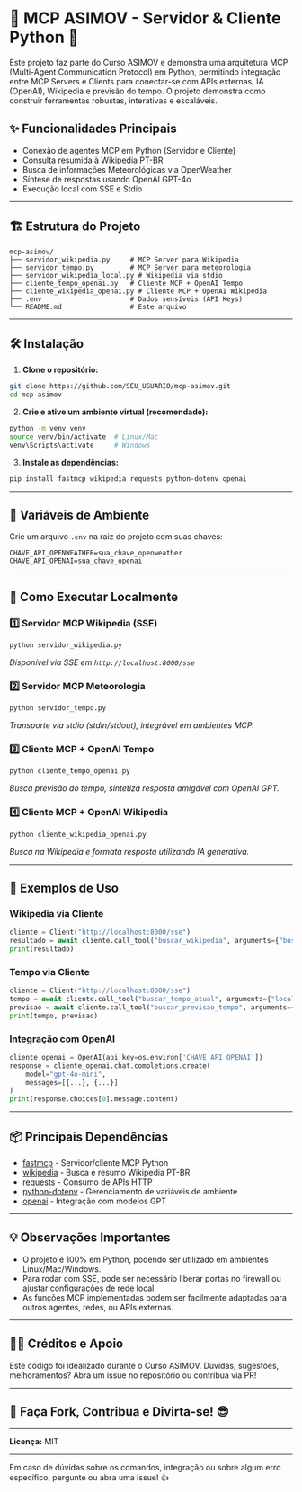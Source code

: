 # 🧠 MCP ASIMOV - Servidor \& Cliente Python 🚀

Este projeto faz parte do Curso ASIMOV e demonstra uma arquitetura MCP (Multi-Agent Communication Protocol) em Python, permitindo integração entre MCP Servers e Clients para conectar-se com APIs externas, IA (OpenAI), Wikipedia e previsão do tempo. O projeto demonstra como construir ferramentas robustas, interativas e escaláveis.

## ✨ Funcionalidades Principais

- Conexão de agentes MCP em Python (Servidor e Cliente)
- Consulta resumida à Wikipedia PT-BR
- Busca de informações Meteorológicas via OpenWeather
- Síntese de respostas usando OpenAI GPT-4o
- Execução local com SSE e Stdio

***

## 🏗️ Estrutura do Projeto

```plaintext
mcp-asimov/
├── servidor_wikipedia.py     # MCP Server para Wikipedia
├── servidor_tempo.py         # MCP Server para meteorologia
├── servidor_wikipedia_local.py # Wikipedia via stdio
├── cliente_tempo_openai.py   # Cliente MCP + OpenAI Tempo
├── cliente_wikipedia_openai.py # Cliente MCP + OpenAI Wikipedia
├── .env                      # Dados sensíveis (API Keys)
└── README.md                 # Este arquivo
```


***

## 🛠️ Instalação

1. **Clone o repositório:**
```bash
git clone https://github.com/SEU_USUARIO/mcp-asimov.git
cd mcp-asimov
```

2. **Crie e ative um ambiente virtual (recomendado):**
```bash
python -m venv venv
source venv/bin/activate  # Linux/Mac
venv\Scripts\activate     # Windows
```

3. **Instale as dependências:**
```bash
pip install fastmcp wikipedia requests python-dotenv openai
```


***

## 🔑 Variáveis de Ambiente

Crie um arquivo `.env` na raiz do projeto com suas chaves:

```env
CHAVE_API_OPENWEATHER=sua_chave_openweather
CHAVE_API_OPENAI=sua_chave_openai
```


***

## 🚦 Como Executar Localmente

### 1️⃣ Servidor MCP Wikipedia (SSE)

```bash
python servidor_wikipedia.py
```

*Disponível via SSE em `http://localhost:8000/sse`*

### 2️⃣ Servidor MCP Meteorologia

```bash
python servidor_tempo.py
```

*Transporte via stdio (stdin/stdout), integrável em ambientes MCP.*

### 3️⃣ Cliente MCP + OpenAI Tempo

```bash
python cliente_tempo_openai.py
```

*Busca previsão do tempo, sintetiza resposta amigável com OpenAI GPT.*

### 4️⃣ Cliente MCP + OpenAI Wikipedia

```bash
python cliente_wikipedia_openai.py
```

*Busca na Wikipedia e formata resposta utilizando IA generativa.*

***

## 🧩 Exemplos de Uso

### Wikipedia via Cliente

```python
cliente = Client("http://localhost:8000/sse")
resultado = await cliente.call_tool("buscar_wikipedia", arguments={"busca": "Steve Jobs"})
print(resultado)
```


### Tempo via Cliente

```python
cliente = Client("http://localhost:8000/sse")
tempo = await cliente.call_tool("buscar_tempo_atual", arguments={"local": "Rio de Janeiro"})
previsao = await cliente.call_tool("buscar_previsao_tempo", arguments={"local": "Rio de Janeiro"})
print(tempo, previsao)
```


### Integração com OpenAI

```python
cliente_openai = OpenAI(api_key=os.environ['CHAVE_API_OPENAI'])
response = cliente_openai.chat.completions.create(
    model="gpt-4o-mini",
    messages=[{...}, {...}]
)
print(response.choices[0].message.content)
```


***

## 📦 Principais Dependências

- [fastmcp](https://pypi.org/project/fastmcp/) - Servidor/cliente MCP Python
- [wikipedia](https://pypi.org/project/wikipedia/) - Busca e resumo Wikipedia PT-BR
- [requests](https://pypi.org/project/requests/) - Consumo de APIs HTTP
- [python-dotenv](https://pypi.org/project/python-dotenv/) - Gerenciamento de variáveis de ambiente
- [openai](https://pypi.org/project/openai/) - Integração com modelos GPT

***

## 💡 Observações Importantes

- O projeto é 100% em Python, podendo ser utilizado em ambientes Linux/Mac/Windows.
- Para rodar com SSE, pode ser necessário liberar portas no firewall ou ajustar configurações de rede local.
- As funções MCP implementadas podem ser facilmente adaptadas para outros agentes, redes, ou APIs externas.

***

## 🙋‍♂️ Créditos e Apoio

Este código foi idealizado durante o Curso ASIMOV. Dúvidas, sugestões, melhoramentos? Abra um issue no repositório ou contribua via PR!

***

## 🚀 Faça Fork, Contribua e **Divirta-se!** 😎


***

**Licença:** MIT

***

Em caso de dúvidas sobre os comandos, integração ou sobre algum erro específico, pergunte ou abra uma Issue! 👍

